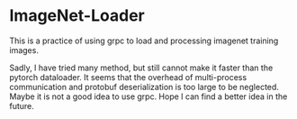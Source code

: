 # ImageNet-Loader

This is a practice of using grpc to load and processing imagenet training images. 

Sadly, I have tried many method, but still cannot make it faster than the pytorch dataloader. It seems that the overhead of multi-process communication and protobuf deserialization is too large to be neglected. Maybe it is not a good idea to use grpc. Hope I can find a better idea in the future.
